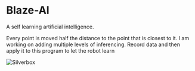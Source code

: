 # Blaze-AI
A self learning artificial intelligence. 

Every point is moved half the distance to the point that is closest to it.
I am working on adding multiple levels of inferencing. Record data and then apply it to this program to let the robot learn

![Silverbox](https://github.com/BryceP-44/Blaze-AI/blob/main/Screenshot%202022-02-03%20171050.png)
